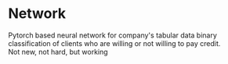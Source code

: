 # Network
Pytorch based neural network for company's tabular data binary classification of clients who are willing or not willing to pay credit.  
Not new, not hard, but working
